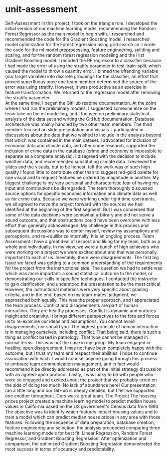 # unit-assessment

Self-Assessment
In this project, I took on the triangle role.  I developed the initial version of our machine learning model,  recommending the Random Forest Regressor as the main model to begin with.  I researched and recommended the code for the Gradient Boosting model.  I researched model optimization for the Forest regression using grid search cv.  I wrote the code for the ml model preprocessing, feature engineering, splitting and scaling, and for the random forest regression modeling and the Hist Gradient Boosting model.  I recoded the RF regressor to a classifier because I had made the error of using the stratify parameter in test-train-split, which caused the model to throw a quantity error. I binned the offending variable (our target variable) into discrete groupings for the classifier, an effort that proved superfluous once one team member determined the source of the error was using stratify.  However, it was productive as an exercise in feature transformation. We returned to the regression model after removing the stratify parameter.   
At the same time, I began the GitHub readme documentation.  At the point where I had run the preliminary models, I suggested someone else on the team take on the ml modelling, and I focused on preliminary statistical analysis of the data set and writing the GitHub documentation.
 Database architecture was mainly handled by two other team members.  The third member focused on slide presentation and visuals.  I participated in discussions about the data that we wished to include in the analysis beyond that which was contained in the main dataset.  I advocated for inclusion of economic data and climate data, and after some research, supported the inclusion of crime data in the database (crime and economy is impossible to separate as a complete analysis).  I disagreed with the decision to include weather data, and recommended substituting climate data.  I reviewed the slides and the visuals, but to be honest, felt the work was of such high quality I found little to contribute other than to suggest red-gold palette for one visual and to request features be ordered by magnitude in another. 
My biggest challenge is my very personal and characteristic fear of having my input and contributions be disregarded.  The team thoroughly discussed source options  for specific economic information and climate data as well as for crime data. Because we were working under tight time constraints, we all agreed to move the project forward with the sources we had identified at the beginning of the first segment.  But I was concerned that some of the data decisions were somewhat arbitrary and did not serve a sound outcome, and that obstructions could have been overcome with less effort than generally acknowledged.  My challenge in this process and subsequent discussions was to center myself, review my assumptions and perceptions, and re-equilibrize internally.  It is an ongoing process.
Team Assessment
I have a great deal of respect and liking for my team, both as a whole and individually.  In my view, we were a bunch of high achievers who were working on a project we were excited about and that was personally important to each of us.  Inevitably, there were disagreements.  The first big issue we faced was getting to a common understanding of the requirements for the project from the instructional side.  The question we had to settle was which was more important:  a sound statistical outcome to the model, or demonstrating our skills in specified techniques.  I contacted the instructor to gain clarification, and understood the presentation to be the most critical.  However, the instructional materials were very specific about grading criteria, and in the end, based on my team-mates’ judgment, we approached both equally.  This was the proper approach, and I appreciated the team process.
Conflict and disagreements are part of human interaction.  They are healthy processes.  Conflict is dynamic and nurtures insight and creativity.  It brings different perspectives to the fore and forces us to re-examine our ideas and assumptions.  You cannot avoid disagreements, nor should you.  The highest principle of human interaction is in managing ourselves, including conflict. That being said, there is such a thing as conflict based in pathology.  That type cannot be managed in normal terms.  This was not the case in my group. My team engaged in healthy, open disagreement.  I may not have been completely happy with the outcome, but I trust my team and respect their abilities. I hope to continue association with each.  I would counsel anyone going through this process to embrace team communication management, and in fact would recommend it be directly addressed as part of the initial strategy discussion with an agreed-upon protocol.
Lastly, I was lucky to be with people who were so engaged and excited about the project that we probably erred on the side of doing too much.  No lack of abundance here! Our presentation ran a little long and our GitHub is deeply detailed, but I felt we supported one another throughout.  Ours was a great team.
The Project 
The housing prices project created a machine learning model to predict median house values in California based on the US government's Census data from 1990. The objective was to identify which features impact housing values and to train a model which can predict median house prices in any area with those features.
Following the sequence of data preparation, database creation, feature engineering and selection, the analysis proceeded comparing three machine learning models for best fit: Linear Regression, Random Forest Regressor, and Gradient Boosting Regression. After optimization and comparison, the optimized Gradient Boosting Regression demonstrated the most success in terms of accuracy and predictability.


